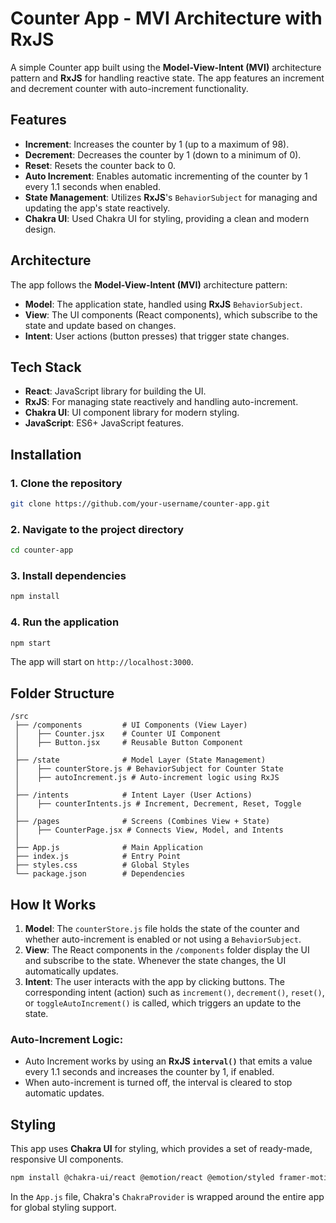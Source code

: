 
# **Counter App - MVI Architecture with RxJS**

A simple Counter app built using the **Model-View-Intent (MVI)** architecture pattern and **RxJS** for handling reactive state. The app features an increment and decrement counter with auto-increment functionality.

## **Features**
- **Increment**: Increases the counter by 1 (up to a maximum of 98).
- **Decrement**: Decreases the counter by 1 (down to a minimum of 0).
- **Reset**: Resets the counter back to 0.
- **Auto Increment**: Enables automatic incrementing of the counter by 1 every 1.1 seconds when enabled.
- **State Management**: Utilizes **RxJS**'s `BehaviorSubject` for managing and updating the app's state reactively.
- **Chakra UI**: Used Chakra UI for styling, providing a clean and modern design.

## **Architecture**
The app follows the **Model-View-Intent (MVI)** architecture pattern:
- **Model**: The application state, handled using **RxJS** `BehaviorSubject`.
- **View**: The UI components (React components), which subscribe to the state and update based on changes.
- **Intent**: User actions (button presses) that trigger state changes.

## **Tech Stack**
- **React**: JavaScript library for building the UI.
- **RxJS**: For managing state reactively and handling auto-increment.
- **Chakra UI**: UI component library for modern styling.
- **JavaScript**: ES6+ JavaScript features.

## **Installation**

### 1. Clone the repository
```bash
git clone https://github.com/your-username/counter-app.git
```

### 2. Navigate to the project directory
```bash
cd counter-app
```

### 3. Install dependencies
```bash
npm install
```

### 4. Run the application
```bash
npm start
```

The app will start on `http://localhost:3000`.

## **Folder Structure**
```
/src
 ├── /components         # UI Components (View Layer)
 │    ├── Counter.jsx    # Counter UI Component
 │    ├── Button.jsx     # Reusable Button Component
 │
 ├── /state              # Model Layer (State Management)
 │    ├── counterStore.js # BehaviorSubject for Counter State
 │    ├── autoIncrement.js # Auto-increment logic using RxJS
 │
 ├── /intents            # Intent Layer (User Actions)
 │    ├── counterIntents.js # Increment, Decrement, Reset, Toggle
 │
 ├── /pages              # Screens (Combines View + State)
 │    ├── CounterPage.jsx # Connects View, Model, and Intents
 │
 ├── App.js              # Main Application
 ├── index.js            # Entry Point
 ├── styles.css          # Global Styles
 └── package.json        # Dependencies
```

## **How It Works**
1. **Model**: The `counterStore.js` file holds the state of the counter and whether auto-increment is enabled or not using a `BehaviorSubject`.  
2. **View**: The React components in the `/components` folder display the UI and subscribe to the state. Whenever the state changes, the UI automatically updates.  
3. **Intent**: The user interacts with the app by clicking buttons. The corresponding intent (action) such as `increment()`, `decrement()`, `reset()`, or `toggleAutoIncrement()` is called, which triggers an update to the state.

### Auto-Increment Logic:
- Auto Increment works by using an **RxJS `interval()`** that emits a value every 1.1 seconds and increases the counter by 1, if enabled.  
- When auto-increment is turned off, the interval is cleared to stop automatic updates.

## **Styling**
This app uses **Chakra UI** for styling, which provides a set of ready-made, responsive UI components.

```bash
npm install @chakra-ui/react @emotion/react @emotion/styled framer-motion
```

In the `App.js` file, Chakra's `ChakraProvider` is wrapped around the entire app for global styling support.

